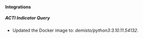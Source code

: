 #### Integrations
##### ACTI Indicator Query
- Updated the Docker image to: *demisto/python3:3.10.11.54132*.
